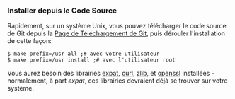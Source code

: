 ### Installer depuis le Code Source ###

Rapidement, sur un système Unix, vous pouvez télécharger le code source de Git
depuis la [Page de Téléchargement de Git][], puis
dérouler l'installation de cette façon:

    $ make prefix=/usr all ;# avec votre utilisateur
    $ make prefix=/usr install ;# avec l'utilisateur root

Vous aurez besoin des librairies [expat][], [curl][], [zlib][], et [openssl][]
installées - normalement, à part *expat*, ces librairies devraient déjà
se trouver sur votre système.

[Page de Téléchargement de Git]:  http://git-scm.com/download
[expat]:                          http://expat.sourceforge.net/
[curl]:                           http://curl.linux-mirror.org
[zlib]:                           http://www.zlib.net
[openssl]:                        http://www.openssl.org